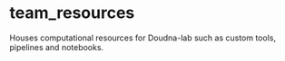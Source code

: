 # team_resources
Houses computational resources for Doudna-lab such as custom tools, pipelines and notebooks.
